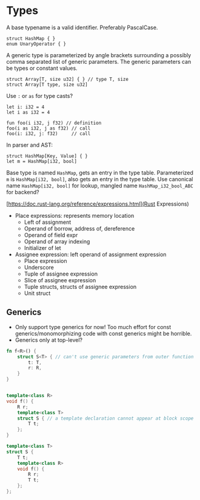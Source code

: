 # Types

A base typename is a valid identifier. Preferably PascalCase.

```Cinnabar
struct HashMap { }
enum UnaryOperator { }
```

A generic type is parameterized by angle brackets surrounding a possibly comma
separated list of generic parameters. The generic parameters can be types or
constant values.

```Cinnabar
struct Array[T, size u32] { } // type T, size
struct Array[T type, size u32]
```

Use `:` or `as` for type casts?

```Cinnabar
let i: i32 = 4
let i as i32 = 4

fun foo(i i32, j f32) // definition
foo(i as i32, j as f32) // call
foo(i: i32, j: f32)     // call
```

In parser and AST:

```Cinnabar
struct HashMap[Key, Value] { }
let m = HashMap[i32, bool]
```

Base type is named `HashMap`, gets an entry in the type table.
Parameterized `m` is `HashMap[i32, bool]`, also gets an entry in the type table.
Use canonical name `HashMap[i32, bool]` for lookup, mangled name `HashMap_i32_bool_ABC`
for backend?

[https://doc.rust-lang.org/reference/expressions.html](Rust Expressions)

* Place expressions: represents memory location
  * Left of assignment
  * Operand of borrow, address of, dereference
  * Operand of field expr
  * Operand of array indexing
  * Initializer of let
* Assignee expression: left operand of assignment expression
  * Place expression
  * Underscore
  * Tuple of assignee expression
  * Slice of assignee expression
  * Tuple structs, structs of assignee expression
  * Unit struct

## Generics

* Only support type generics for now! Too much effort for const generics/monomorphizing
code with const generics might be horrible.
* Generics only at top-level?

```Rust
fn f<R>() {
    struct S<T> { // can't use generic parameters from outer function
        t: T,
        r: R,
    }
}
```

```C++

template<class R>
void f() {
    R r;
    template<class T>
    struct S { // a template declaration cannot appear at block scope
        T t;
    };
}
```

```C++
template<class T>
struct S {
    T t;
    template<class R>
    void f() {
        R r;
        T t;
    };
};
```